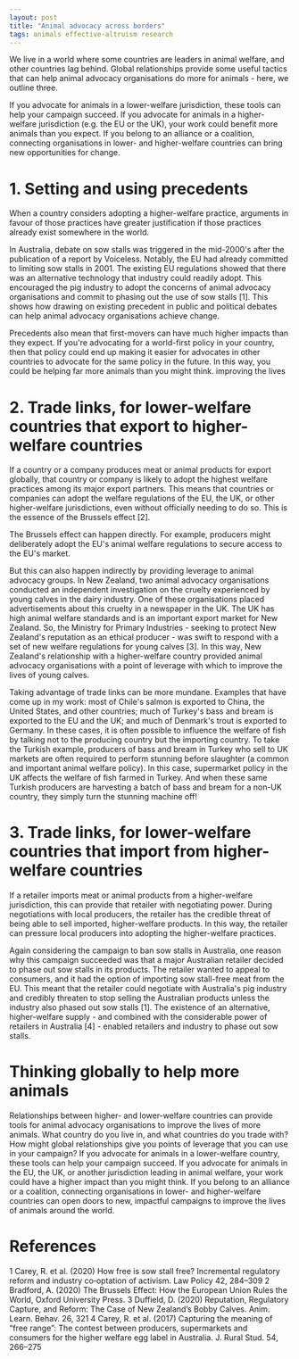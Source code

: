 ```yaml
---
layout: post
title: "Animal advocacy across borders"
tags: animals effective-altruism research
---
```


We live in a world where some countries are leaders in animal welfare, and other countries lag behind. Global relationships provide some useful tactics that can help animal advocacy organisations do more for animals - here, we outline three.

If you advocate for animals in a lower-welfare jurisdiction, these tools can help your campaign succeed. If you advocate for animals in a higher-welfare jurisdiction (e.g. the EU or the UK), your work could benefit more animals than you expect. If you belong to an alliance or a coalition, connecting organisations in lower- and higher-welfare countries can bring new opportunities for change.

# 1. Setting and using precedents
When a country considers adopting a higher-welfare practice, arguments in favour of those practices have greater justification if those practices already exist somewhere in the world.

In Australia, debate on sow stalls was triggered in the mid-2000's after the publication of a report by Voiceless. Notably, the EU had already committed to limiting sow stalls in 2001. The existing EU regulations showed that there was an alternative technology that industry could readily adopt. This encouraged the pig industry to adopt the concerns of animal advocacy organisations and commit to phasing out the use of sow stalls [1]. This shows how drawing on existing precedent in public and political debates can help animal advocacy organisations achieve change.

Precedents also mean that first-movers can have much higher impacts than they expect. If you're advocating for a world-first policy in your country, then that policy could end up making it easier for advocates in other countries to advocate for the same policy in the future. In this way, you could be helping far more animals than you might think.
improving the lives

# 2. Trade links, for lower-welfare countries that export to higher-welfare countries

If a country or a company produces meat or animal products for export globally, that country or company is likely to adopt the highest welfare practices among its major export partners. This means that countries or companies can adopt the welfare regulations of the EU, the UK, or other higher-welfare jurisdictions, even without officially needing to do so. This is the essence of the Brussels effect [2].

The Brussels effect can happen directly. For example, producers might deliberately adopt the EU's animal welfare regulations to secure access to the EU's market.

But this can also happen indirectly by providing leverage to animal advocacy groups. In New Zealand, two animal advocacy organisations conducted an independent investigation on the cruelty experienced by young calves in the dairy industry. One of these organisations placed advertisements about this cruelty in a newspaper in the UK. The UK has high animal welfare standards and is an important export market for New Zealand. So, the Ministry for Primary Industries - seeking to protect New Zealand's reputation as an ethical producer - was swift to respond with a set of new welfare regulations for young calves [3]. In this way, New Zealand's relationship with a higher-welfare country provided animal advocacy organisations with a point of leverage with which to improve the lives of young calves.

Taking advantage of trade links can be more mundane. Examples that have come up in my work: most of Chile's salmon is exported to China, the United States, and other countries; much of Turkey's bass and bream is exported to the EU and the UK; and much of Denmark's trout is exported to Germany. In these cases, it is often possible to influence the welfare of fish by talking not to the producing country but the importing country. To take the Turkish example, producers of bass and bream in Turkey who sell to UK markets are often required to perform stunning before slaughter (a common and important animal welfare policy). In this case, supermarket policy in the UK affects the welfare of fish farmed in Turkey. And when these same Turkish producers are harvesting a batch of bass and bream for a non-UK country, they simply turn the stunning machine off!

# 3. Trade links, for lower-welfare countries that import from higher-welfare countries

If a retailer imports meat or animal products from a higher-welfare jurisdiction, this can provide that retailer with negotiating power. During negotiations with local producers, the retailer has the credible threat of being able to sell imported, higher-welfare products. In this way, the retailer can pressure local producers into adopting the higher-welfare practices.

Again considering the campaign to ban sow stalls in Australia, one reason why this campaign succeeded was that a major Australian retailer decided to phase out sow stalls in its products. The retailer wanted to appeal to consumers, and it had the option of importing sow stall-free meat from the EU. This meant that the retailer could negotiate with Australia's pig industry and credibly threaten to stop selling the Australian products unless the industry also phased out sow stalls [1]. The existence of an alternative, higher-welfare supply - and combined with the considerable power of retailers in Australia [4] - enabled retailers and industry to phase out sow stalls.

# Thinking globally to help more animals
Relationships between higher- and lower-welfare countries can provide tools for animal advocacy organisations to improve the lives of more animals. What country do you live in, and what countries do you trade with? How might global relationships give you points of leverage that you can use in your campaign? If you advocate for animals in a lower-welfare country, these tools can help your campaign succeed. If you advocate for animals in the EU, the UK, or another jurisdiction leading in animal welfare, your work could have a higher impact than you might think. If you belong to an alliance or a coalition, connecting organisations in lower- and higher-welfare countries can open doors to new, impactful campaigns to improve the lives of animals around the world.

# References

1 Carey, R. et al. (2020) How free is sow stall free? Incremental regulatory reform and industry co‐optation of activism. Law Policy 42, 284–309
2 Bradford, A. (2020) The Brussels Effect: How the European Union Rules the World, Oxford University Press.
3 Duffield, D. (2020) Reputation, Regulatory Capture, and Reform: The Case of New Zealand’s Bobby Calves. Anim. Learn. Behav. 26, 321
4 Carey, R. et al. (2017) Capturing the meaning of “free range”: The contest between producers, supermarkets and consumers for the higher welfare egg label in Australia. J. Rural Stud. 54, 266–275
